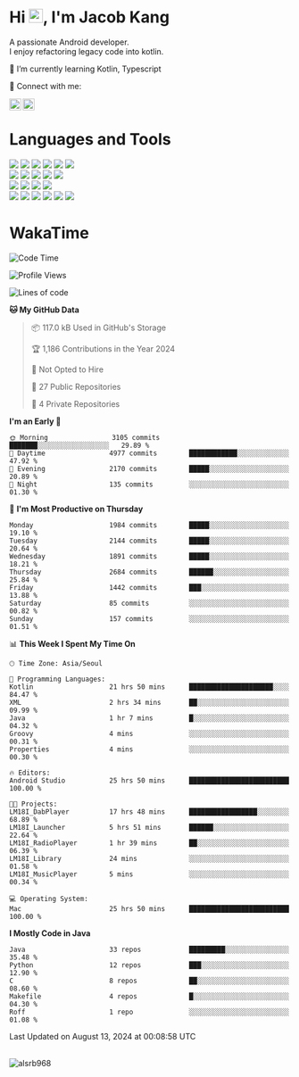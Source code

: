 # Hi <img src="https://media.giphy.com/media/hvRJCLFzcasrR4ia7z/giphy.gif" width="25px">, I'm Jacob Kang
A passionate Android developer.
</br>
I enjoy refactoring legacy code into kotlin.

🌱 I’m currently learning Kotlin, Typescript

🤝 Connect with me:

<a href="https://www.linkedin.com/in/minkyu-kang-b7477b1b2/"><img align="left" src="https://raw.githubusercontent.com/yushi1007/yushi1007/main/images/linkedin.svg" alt="Minkyu Kang | LinkedIn" width="21px"/></a>
<a href="https://www.instagram.com/_jacob_kang/"><img align="left" src="https://raw.githubusercontent.com/yushi1007/yushi1007/main/images/instagram.svg" alt="Jacob Kang | Instagram" width="21px"/></a>

</br>

# Languages and Tools

<div align="left">
<img src="https://img.shields.io/badge/java-007396?logo=java&logoColor=white"/>
<img src="https://img.shields.io/badge/kotlin-7F52FF?logo=kotlin&logoColor=white"/>
<img src="https://img.shields.io/badge/python-3776AB?logo=python&logoColor=white"/>
<img src="https://img.shields.io/badge/bash shell-4EAA25?logo=gnubash&logoColor=white"/>
<img src="https://img.shields.io/badge/c-A8B9CC?logo=c&logoColor=white"/>
<img src="https://img.shields.io/badge/c++-00599C?logo=c%2b%2b&logoColor=white"/>
</div>
<div align="left">
<img src="https://img.shields.io/badge/git-F05032?logo=git&logoColor=white"/>
<img src="https://img.shields.io/badge/github-181717?logo=github&logoColor=white"/>
<img src="https://img.shields.io/badge/mysql-4479A1?logo=mysql&logoColor=white"/>
<img src="https://img.shields.io/badge/sqlite-003B57?logo=sqlite&logoColor=white"/>
<img src="https://img.shields.io/badge/amazon AWS-232F3E?logo=amazonaws&logoColor=white"/>
</div>
<div align="left">
<img src="https://img.shields.io/badge/android-3DDC84?logo=android&logoColor=white"/>
<img src="https://img.shields.io/badge/linux-FCC624?logo=linux&logoColor=white"/>
<img src="https://img.shields.io/badge/flask-000000?logo=flask&logoColor=white"/>
<img src="https://img.shields.io/badge/arduino-00979D?logo=arduino&logoColor=white"/>
</div>
<div align="left">
<img src="https://img.shields.io/badge/slack-4A154B?logo=slack&logoColor=white"/>
<img src="https://img.shields.io/badge/notion-000000?logo=notion&logoColor=white"/>
<img src="https://img.shields.io/badge/jira-0052CC?logo=jira&logoColor=white"/>
<img src="https://img.shields.io/badge/postman-FF6C37?logo=postman&logoColor=white"/>
<img src="https://img.shields.io/badge/intellij-000000?logo=intellijidea&logoColor=white"/>
<img src="https://img.shields.io/badge/pycharm-000000?logo=pycharm&logoColor=white"/>
</div>

# WakaTime

<!--START_SECTION:waka-->
![Code Time](http://img.shields.io/badge/Code%20Time-4%2C082%20hrs%2041%20mins-blue)

![Profile Views](http://img.shields.io/badge/Profile%20Views-0-blue)

![Lines of code](https://img.shields.io/badge/From%20Hello%20World%20I%27ve%20Written-5.0%20million%20lines%20of%20code-blue)

**🐱 My GitHub Data** 

> 📦 117.0 kB Used in GitHub's Storage 
 > 
> 🏆 1,186 Contributions in the Year 2024
 > 
> 🚫 Not Opted to Hire
 > 
> 📜 27 Public Repositories 
 > 
> 🔑 4 Private Repositories 
 > 
**I'm an Early 🐤** 

```text
🌞 Morning                3105 commits        ███████░░░░░░░░░░░░░░░░░░   29.89 % 
🌆 Daytime                4977 commits        ████████████░░░░░░░░░░░░░   47.92 % 
🌃 Evening                2170 commits        █████░░░░░░░░░░░░░░░░░░░░   20.89 % 
🌙 Night                  135 commits         ░░░░░░░░░░░░░░░░░░░░░░░░░   01.30 % 
```
📅 **I'm Most Productive on Thursday** 

```text
Monday                   1984 commits        █████░░░░░░░░░░░░░░░░░░░░   19.10 % 
Tuesday                  2144 commits        █████░░░░░░░░░░░░░░░░░░░░   20.64 % 
Wednesday                1891 commits        █████░░░░░░░░░░░░░░░░░░░░   18.21 % 
Thursday                 2684 commits        ██████░░░░░░░░░░░░░░░░░░░   25.84 % 
Friday                   1442 commits        ███░░░░░░░░░░░░░░░░░░░░░░   13.88 % 
Saturday                 85 commits          ░░░░░░░░░░░░░░░░░░░░░░░░░   00.82 % 
Sunday                   157 commits         ░░░░░░░░░░░░░░░░░░░░░░░░░   01.51 % 
```


📊 **This Week I Spent My Time On** 

```text
🕑︎ Time Zone: Asia/Seoul

💬 Programming Languages: 
Kotlin                   21 hrs 50 mins      █████████████████████░░░░   84.47 % 
XML                      2 hrs 34 mins       ██░░░░░░░░░░░░░░░░░░░░░░░   09.99 % 
Java                     1 hr 7 mins         █░░░░░░░░░░░░░░░░░░░░░░░░   04.32 % 
Groovy                   4 mins              ░░░░░░░░░░░░░░░░░░░░░░░░░   00.31 % 
Properties               4 mins              ░░░░░░░░░░░░░░░░░░░░░░░░░   00.30 % 

🔥 Editors: 
Android Studio           25 hrs 50 mins      █████████████████████████   100.00 % 

🐱‍💻 Projects: 
LM18I_DabPlayer          17 hrs 48 mins      █████████████████░░░░░░░░   68.89 % 
LM18I_Launcher           5 hrs 51 mins       ██████░░░░░░░░░░░░░░░░░░░   22.64 % 
LM18I_RadioPlayer        1 hr 39 mins        ██░░░░░░░░░░░░░░░░░░░░░░░   06.39 % 
LM18I_Library            24 mins             ░░░░░░░░░░░░░░░░░░░░░░░░░   01.58 % 
LM18I_MusicPlayer        5 mins              ░░░░░░░░░░░░░░░░░░░░░░░░░   00.34 % 

💻 Operating System: 
Mac                      25 hrs 50 mins      █████████████████████████   100.00 % 
```

**I Mostly Code in Java** 

```text
Java                     33 repos            █████████░░░░░░░░░░░░░░░░   35.48 % 
Python                   12 repos            ███░░░░░░░░░░░░░░░░░░░░░░   12.90 % 
C                        8 repos             ██░░░░░░░░░░░░░░░░░░░░░░░   08.60 % 
Makefile                 4 repos             █░░░░░░░░░░░░░░░░░░░░░░░░   04.30 % 
Roff                     1 repo              ░░░░░░░░░░░░░░░░░░░░░░░░░   01.08 % 
```




 Last Updated on August 13, 2024 at 00:08:58 UTC
<!--END_SECTION:waka-->

</br>

<div align="left">
<img align="left" src="https://github-readme-stats.vercel.app/api/top-langs?username=alsrb968&show_icons=true&locale=en&layout=compact&theme=dark" alt="alsrb968" />
</div>

